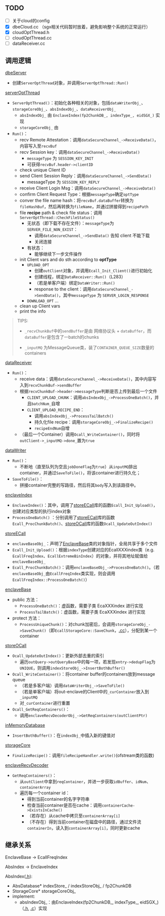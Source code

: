 ## TODO

- [ ] 关于cloud的config
- [x] dbeCloud.cc （sgx相关代码暂时放着，避免影响整个系统的正常运行）
- [x] cloudOptThread.h
- [ ] cloudOptThread.cc
- [ ] dataReceiver.cc

## 调用逻辑

[dbeServer](Prototype/src/App/dbeServer.cc)
- 创建`ServerOptThread`对象，并调用`ServerOptThread::Run()`

[serverOptThread](Prototype/src/Server/serverOptThread.cc)
- `ServerOptThread()`：初始化各种相关的对象，包括`dataWriterObj_`、`storageCoreObj_`、`absIndexObj_`、`dataReceiverObj_`
    - `absIndexObj_` 由 `EnclaveIndex(fp2ChunkDB_, indexType_, eidSGX_)` 实现
    - `storageCoreObj_` 由 
- `Run()`：
    - recv Remote Attestation：调用`dataSecureChannel_->ReceiveData()`，内容写入至`recvBuf`
    - recv Session key：调用`dataSecureChannel_->ReceiveData()`
        - `messageType` 为 `SESSION_KEY_INIT`
        - 可获得`recvBuf.header->clientID`
    - check unique Client ID
    - send Client Session Reply：调用`dataSecureChannel_->SendData()`
        - messageType 为 `SESSION_KEY_REPLY`
    - receive Client Login Msg：调用`dataSecureChannel_->ReceiveData()`
    - confirm Client Request Type：根据`messageType`确定`optType`
    - conver the file name hash：将`recvBuf.dataBuffer`转换为`fileHashBuf`，然后再转换为`fileName`，并通过拼接得到`recipePath`
    - file **recipe** path & check file status：调用 `ServerOptThread::CheckFileStatus()`
        - 无状态（即下载不存在文件）：`messageType`为`SERVER_FILE_NON_EXIST`：
            - 调用`dataSecureChannel_->SendData()` 告知 client 不能下载
            - 关闭连接
        - 有状态：
            - 能够继续下一步文件操作
    - init Client vars and do sth according to **optType**
        - `UPLOAD_OPT`
            - 创建`outClient`对象，并调用`Ecall_Init_Client()`进行初始化
            - 创建线程，绑定`DataReceiver::Run()`（L283）
            - （若是单客户端）绑定`DataWriter::Run()`
            - response to the client：调用`dataSecureChannel_->SendData()`，其中`messageType` 为 `SERVER_LOGIN_RESPONSE`
        - `DOWNLOAD_OPT`
            ...
    - clean up Client vars
    - print the info

> TIPS:
> - `_recvChunkBuf`中的`sendBuffer`是由 网络协议头 + `dataBuffer`，而`dataBuffer`是包含了一batch的chunks
>
> - `_inputMQ` 为MessageQueue类，装了`CONTAINER_QUEUE_SIZE`数量的containers

[dataReceiver](Prototype/src/Server/dataReceiver.cc)
- `Run()`：
    - receive data：调用`dataSecureChannel_->ReceiveData()`，其中内容写入到`recvChunkBuf->sendBuffer`
    - 根据`recvChunkBuf->header->messageType`判断是否上传到最后一个文件
        - `CLIENT_UPLOAD_CHUNK`：调用`absIndexObj_->ProcessOneBatch()`，并且`batchNum_`自增
        - `CLIENT_UPLOAD_RECIPE_END`：
            - 调用`absIndexObj_->ProcessTailBatch()`
            - 持久化file recipe：调用`storageCoreObj_->FinalizeRecipe()`
            - `recipeEndNum`自增
    - （最后一个Container）调用`Ocall_WriteContainer()`，同时将`outClient->_inputMQ->done_`置为`true`

[dataWriter](Prototype/src/Server/dataWriter.cc)
- `Run()`：
    - 不断地（直至队列为空且`jobDoneFlag`为`true`）从`inputMQ`排出container，并通过`SaveToFile()`，将该container进行持久化；
- `SaveToFile()`：
    - 拼接container完整的写路径，然后将其`body`写入到该路径中。

[enclaveIndex](Prototype/src/Index/enclaveIndex.cc)
- `EnclaveIndex()`：其中，调用了[storeECall](Prototype/src/Enclave/ecallSrc/ecall/storeECall.cc)库的函数`Ecall_Init_Upload()`，创建对应类型的执行index对象
- `ProcessOneBatch()` ：分别调用了[storeECall](Prototype/src/Enclave/ecallSrc/ecall/storeECall.cc)库的函数`Ecall_ProcChunkBatch()`、[storeOCall](Prototype/src/Enclave/ocallSrc/storeOCall.cc)库的函数`Ocall_UpdateOutIndex()`

[storeECall](Prototype/src/Enclave/ecallSrc/ecall/storeECall.cc)
- `enclaveBaseObj_`：声明了[EnclaveBase](Enclave/ecallSrc/ecallIndex/enclaveBase.cc)类的对象指针，全局共享于多个文件
- `Ecall_Init_Upload()`：根据`indexType`创建对应的EcallXXXindex类（e.g. `EcallFreqIndex`、`EcallExtremeBinIndex`）的对象，并将其地址赋值给`enclaveBaseObj_`
- `Ecall_ProcChunkBatch()`：调用`enclaveBaseObj_->ProcessOneBatch()`。（若`enclaveBaseObj_`由`EcallFreqIndex`类实现，则会调用`EcallFreqIndex::ProcessOneBatch()`）

[enclaveBase](Prototype/src/Enclave/ecallSrc/ecallIndex/enclaveBase.cc)
- public 方法：
    - `ProcessOneBatch()`：虚函数，需要子类 EcaXXXindex 进行实现
    - `ProcessTailBatch()`：虚函数，需要子类 EcaXXXindex 进行实现
- protect 方法：
    - `ProcessUniqueChunk()`：对chunk加密后，会调用`storageCoreObj_->SaveChunk()`（即`EcallStorageCore::SaveChunk`，[.cc](Prototype/src/Enclave/ecallSrc/ecallStore/ecallStorage.cc)），分配到某一个container


[storeOCall](Prototype/src/Enclave/ocallSrc/storeOCall.cc)
- `Ocall_UpdateOutIndex()`：更新外部去重的索引
    - 遍历`outQuery->outQueryBase`中的每一项，若发现`entry->dedupFlag`为`UNIQUE`，则调用`indexStoreObj_->InsertBothBuffer()`
- `Ocall_WriteContainer()`：将container buffer的containers放到message queue
    - （若是多客户端）调用`dataWriterObj_->SaveToFile()`
    - （若是单客户端）将out-enclave的Client中的`_curContainer`放入到`_inputMQ`
    - 对`_curContainer`进行重置
- `Ocall_GetReqContainers()`：
    - 调用`enclaveRecvDecoderObj_->GetReqContainers(outClientPtr)`

[inMemoryDatabase](Prototype/src/Database/inMemoryDatabase.cc)
- `InsertBothBuffer()`：在`indexObj_`中插入新的键值对

[storageCore](Prototype/src/Server/storageCore.cc)
- `FinalizeRecipe()`：调用`fileRecipeHandler.write()`(ofstream类的函数)

[enclaveRecvDecoder](Prototype/src/Server/enclaveRecvDecoder.cc)
- `GetReqContainers()`：
    - 从`outClient`中拿到`reqContainer`，并进一步获取`idBuffer`、`idNum`、`containerArray`
    - 遍历每一个container id：
        - 得到当前container的名字字符串
        - 检查当前container是否在cache：调用`containerCache->ExistsInCache()`
        - （若存在）从cache中拷贝至`containerArray[i]`
        - （不存在）得到当前container在磁盘中的路径，通过文件流`containerIn`，读入到`containerArray[i]`，同时更新cache

## 继承关系

EnclaveBase -> EcallFreqIndex 

AbsIndex -> EnclaveIndex

AbsIndex([.h](Prototype/include/absIndex.h)):
- AbsDatabase* indexStore_ / indexStoreObj_ / fp2ChunkDB
- StorageCore* storageCoreObj_
- implement: 
    - absIndexObj_：由EnclaveIndex(fp2ChunkDB_, indexType_, eidSGX_)（[.h](Prototype/include/enclaveIndex.h), [.c](Prototype/src/Index/enclaveIndex.cc)）实现
